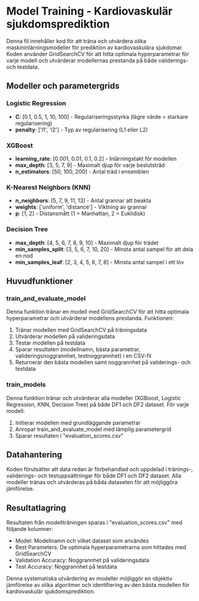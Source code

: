 # Model Training - Kardiovaskulär sjukdomsprediktion

Denna fil innehåller kod för att träna och utvärdera olika maskininlärningsmodeller för prediktion av kardiovaskulära sjukdomar. Koden använder GridSearchCV för att hitta optimala hyperparametrar för varje modell och utvärderar modellernas prestanda på både validerings- och testdata.

## Modeller och parametergrids

### Logistic Regression
- **C**: [0.1, 0.5, 1, 10, 100] - Regulariseringsstyrka (lägre värde = starkare regularisering)
- **penalty**: ['l1', 'l2'] - Typ av regularisering (L1 eller L2)

### XGBoost
- **learning_rate**: [0.001, 0.01, 0.1, 0.2] - Inlärningstakt för modellen
- **max_depth**: [3, 5, 7, 9] - Maximalt djup för varje beslutsträd
- **n_estimators**: [50, 100, 200] - Antal träd i ensemblen

### K-Nearest Neighbors (KNN)
- **n_neighbors**: [5, 7, 9, 11, 13] - Antal grannar att beakta
- **weights**: ['uniform', 'distance'] - Viktning av grannar
- **p**: [1, 2] - Distansmått (1 = Manhattan, 2 = Euklidisk)

### Decision Tree
- **max_depth**: [4, 5, 6, 7, 8, 9, 10] - Maximalt djup för trädet
- **min_samples_split**: [3, 5, 6, 7, 10, 20] - Minsta antal sampel för att dela en nod
- **min_samples_leaf**: [2, 3, 4, 5, 6, 7, 8] - Minsta antal sampel i ett löv

## Huvudfunktioner

### train_and_evaluate_model
Denna funktion tränar en modell med GridSearchCV för att hitta optimala hyperparametrar och utvärderar modellens prestanda. Funktionen:
1. Tränar modellen med GridSearchCV på träningsdata
2. Utvärderar modellen på valideringsdata
3. Testar modellen på testdata
4. Sparar resultaten (modellnamn, bästa parametrar, valideringsnoggrannhet, testnoggrannhet) i en CSV-fil
5. Returnerar den bästa modellen samt noggrannhet på validerings- och testdata

### train_models
Denna funktion tränar och utvärderar alla modeller (XGBoost, Logistic Regression, KNN, Decision Tree) på både DF1 och DF2 dataset. För varje modell:
1. Initierar modellen med grundläggande parametrar
2. Anropar train_and_evaluate_model med lämplig parametergrid
3. Sparar resultaten i "evaluation_scores.csv"

## Datahantering
Koden förutsätter att data redan är förbehandlad och uppdelad i tränings-, validerings- och testuppsättningar för både DF1 och DF2 dataset. Alla modeller tränas och utvärderas på båda dataseten för att möjliggöra jämförelse.

## Resultatlagring
Resultaten från modellträningen sparas i "evaluation_scores.csv" med följande kolumner:
- Model: Modellnamn och vilket dataset som användes
- Best Parameters: De optimala hyperparametrarna som hittades med GridSearchCV
- Validation Accuracy: Noggrannhet på valideringsdata
- Test Accuracy: Noggrannhet på testdata

Denna systematiska utvärdering av modeller möjliggör en objektiv jämförelse av olika algoritmer och identifiering av den bästa modellen för kardiovaskulär sjukdomsprediktion.